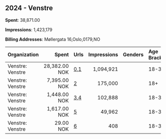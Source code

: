 ## 2024 - Venstre 
**Spent**: 38,871.00

**Impressions**: 1,423,179

**Billing Addresses**: Møllergata 16,Oslo,0179,NO

|Organization|Spent|Urls|Impressions|Genders|Age Brackets|Country Codes|
|:---|---:|:---|---:|:---|:---|:---|
|Venstre: Venstre|28,382.00 NOK|[0](https://www.snap.com/political-ads/asset/97298d298fc981454fc5f4f7a1897ed7bc1025e093f3dfdd1bf15dec6501102d?mediaType=mp4),[1](https://www.snap.com/political-ads/asset/a9f84cb33d2efba8c22c8c43806ac6369614a2af74c6c87ed09f7db2f74af575?mediaType=mp4)|1,094,921||18-35|norway|
|Venstre: Venstre|7,395.00 NOK|[2](https://www.snap.com/political-ads/asset/0ff27f9ed910bc47eaec3f4b944c303b730e516139f8702b2bdfbe027980cc8c?mediaType=mp4)|175,000||18+|norway|
|Venstre: Venstre|1,448.00 NOK|[3](https://www.snap.com/political-ads/asset/f28fd488ed05c20655a94c5ac2c1e577963f5ac3d5943245725b8699386bc928?mediaType=mp4),[4](https://www.snap.com/political-ads/asset/0d383eedcebce05cb9f6f05258b4c7aec8823ef6d57223f1a1208b6600b929a6?mediaType=mp4)|102,888||18-35|norway|
|Venstre: Venstre|1,617.00 NOK|[5](https://www.snap.com/political-ads/asset/2eef9be588d7768d9cab6b31db4ac907ec5eb14a43f0045012104d5dcd65260d?mediaType=mp4)|49,962||18-35|norway|
|Venstre: Venstre|29.00 NOK|[6](https://www.snap.com/political-ads/asset/166aaecc2a14f7b10ba61c0953cc3be1f5cb4b5b319b1f04fd192ccaa0c61fb9?mediaType=mp4)|408||18-35|norway|

